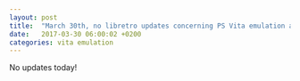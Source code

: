 ```yaml
---
layout: post
title:  "March 30th, no libretro updates concerning PS Vita emulation and emulators"
date:   2017-03-30 06:00:02 +0200
categories: vita emulation
---
```


No updates today!
